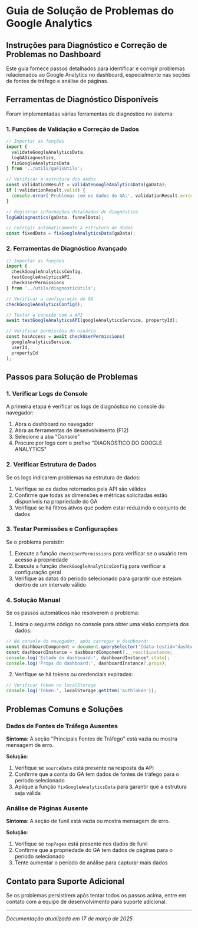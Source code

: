 # Guia de Solução de Problemas do Google Analytics

## Instruções para Diagnóstico e Correção de Problemas no Dashboard

Este guia fornece passos detalhados para identificar e corrigir problemas relacionados ao Google Analytics no dashboard, especialmente nas seções de fontes de tráfego e análise de páginas.

## Ferramentas de Diagnóstico Disponíveis

Foram implementadas várias ferramentas de diagnóstico no sistema:

### 1. Funções de Validação e Correção de Dados

```javascript
// Importar as funções
import { 
  validateGoogleAnalyticsData, 
  logGADiagnostics, 
  fixGoogleAnalyticsData 
} from '../utils/gaFixUtils';

// Verificar a estrutura dos dados
const validationResult = validateGoogleAnalyticsData(gaData);
if (!validationResult.valid) {
  console.error('Problemas com os dados do GA:', validationResult.errors);
}

// Registrar informações detalhadas de diagnóstico
logGADiagnostics(gaData, funnelData);

// Corrigir automaticamente a estrutura de dados
const fixedData = fixGoogleAnalyticsData(gaData);
```

### 2. Ferramentas de Diagnóstico Avançado

```javascript
// Importar as funções
import {
  checkGoogleAnalyticsConfig,
  testGoogleAnalyticsAPI,
  checkUserPermissions
} from '../utils/diagnosticUtils';

// Verificar a configuração do GA
checkGoogleAnalyticsConfig();

// Testar a conexão com a API
await testGoogleAnalyticsAPI(googleAnalyticsService, propertyId);

// Verificar permissões do usuário
const hasAccess = await checkUserPermissions(
  googleAnalyticsService, 
  userId, 
  propertyId
);
```

## Passos para Solução de Problemas

### 1. Verificar Logs de Console

A primeira etapa é verificar os logs de diagnóstico no console do navegador:

1. Abra o dashboard no navegador
2. Abra as ferramentas de desenvolvimento (F12)
3. Selecione a aba "Console"
4. Procure por logs com o prefixo "DIAGNÓSTICO DO GOOGLE ANALYTICS"

### 2. Verificar Estrutura de Dados

Se os logs indicarem problemas na estrutura de dados:

1. Verifique se os dados retornados pela API são válidos
2. Confirme que todas as dimensões e métricas solicitadas estão disponíveis na propriedade do GA
3. Verifique se há filtros ativos que podem estar reduzindo o conjunto de dados

### 3. Testar Permissões e Configurações

Se o problema persistir:

1. Execute a função `checkUserPermissions` para verificar se o usuário tem acesso à propriedade
2. Execute a função `checkGoogleAnalyticsConfig` para verificar a configuração geral
3. Verifique as datas do período selecionado para garantir que estejam dentro de um intervalo válido

### 4. Solução Manual

Se os passos automáticos não resolverem o problema:

1. Insira o seguinte código no console para obter uma visão completa dos dados:

```javascript
// No console do navegador, após carregar o dashboard:
const dashboardComponent = document.querySelector('[data-testid="dashboard-component"]');
const dashboardInstance = dashboardComponent?.__react$instance;
console.log('Estado do dashboard:', dashboardInstance?.state);
console.log('Props do dashboard:', dashboardInstance?.props);
```

2. Verifique se há tokens ou credenciais expiradas:

```javascript
// Verificar token no localStorage
console.log('Token:', localStorage.getItem('authToken'));
```

## Problemas Comuns e Soluções

### Dados de Fontes de Tráfego Ausentes

**Sintoma**: A seção "Principais Fontes de Tráfego" está vazia ou mostra mensagem de erro.

**Solução**:
1. Verifique se `sourceData` está presente na resposta da API
2. Confirme que a conta do GA tem dados de fontes de tráfego para o período selecionado
3. Aplique a função `fixGoogleAnalyticsData` para garantir que a estrutura seja válida

### Análise de Páginas Ausente

**Sintoma**: A seção de funil está vazia ou mostra mensagem de erro.

**Solução**:
1. Verifique se `topPages` está presente nos dados de funil
2. Confirme que a propriedade do GA tem dados de páginas para o período selecionado
3. Tente aumentar o período de análise para capturar mais dados

## Contato para Suporte Adicional

Se os problemas persistirem após tentar todos os passos acima, entre em contato com a equipe de desenvolvimento para suporte adicional.

---

*Documentação atualizada em 17 de março de 2025*
